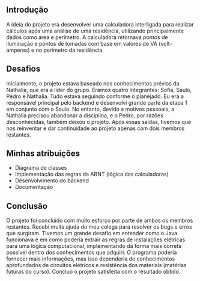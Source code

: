 ## Introdução

A ideia do projeto era desenvolver uma calculadora interligada para realizar cálculos após uma análise de uma residência, utilizando principalmente dados como área e perímetro. A calculadora retornava pontos de iluminação e pontos de tomadas com base em valores de VA (volt-amperes) e no perímetro da residência.

## Desafios

Inicialmente, o projeto estava baseado nos conhecimentos prévios da Nathalia, que era a líder do grupo. Éramos quatro integrantes: Sofia, Saulo, Pedro e Nathalia. Tudo estava seguindo conforme o planejado. Eu era a responsável principal pelo backend e desenvolvi grande parte da etapa 1 em conjunto com o Saulo. No entanto, devido a motivos pessoais, a Nathalia precisou abandonar a disciplina, e o Pedro, por razões desconhecidas, também deixou o projeto. Após essas saídas, tivemos que nos reinventar e dar continuidade ao projeto apenas com dois membros restantes.

## Minhas atribuições

- Diagrama de classes  
- Implementação das regras da ABNT (lógica das calculadoras) 
- Desenvolvimento do backend  
- Documentação  

## Conclusão

O projeto foi concluído com muito esforço por parte de ambos os membros restantes. Recebi muita ajuda do meu colega para resolver os bugs e erros que surgiram. Tivemos um grande desafio em entender como o Java funcionava e em como poderia extrair as regras de instalações elétricas para uma lógica computacional, implementando da forma mais correta possível dentro dos conhecimentos que adquiri. O programa poderia fornecer mais informações, mas isso dependeria de conhecimentos aprofundados de circuitos elétricos e resistência dos materiais (matérias futuras do curso). Concluo o projeto satisfeita com o resultado obtido.
